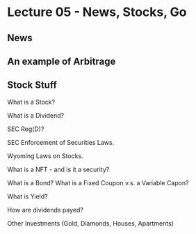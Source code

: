 

<style>
.pagebreak { page-break-before: always; }
.half { height: 200px; }
</style>
<style>
.pagebreak { page-break-before: always; }
.half { height: 200px; }
.markdown-body {
	font-size: 12px;
}
.markdown-body td {
	font-size: 12px;
}
</style>


# Lecture 05 - News, Stocks, Go






## News



## An example of Arbitrage



## Stock Stuff








What is a Stock?

What is a Dividend?

SEC Reg(D)?

SEC Enforcement of Securities Laws.

Wyoming Laws on Stocks.

What is a NFT - and is it a security?

What is a Bond?  What is a Fixed Coupon v.s. a Variable Capon?

What is Yield?

How are dividends payed?

Other Investments (Gold, Diamonds, Houses, Apartments)


